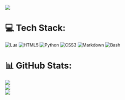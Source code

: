 [![](https://visitcount.itsvg.in/api?id=Robobo2022&icon=0&color=0)](https://visitcount.itsvg.in)

# 💻 Tech Stack:
![Lua](https://img.shields.io/badge/lua-%232C2D72.svg?style=for-the-badge&logo=lua&logoColor=white) ![HTML5](https://img.shields.io/badge/html5-%23E34F26.svg?style=for-the-badge&logo=html5&logoColor=white)  ![Python](https://img.shields.io/badge/python-3670A0?style=for-the-badge&logo=python&logoColor=ffdd54) ![CSS3](https://img.shields.io/badge/css3-%231572B6.svg?style=for-the-badge&logo=css3&logoColor=white) ![Markdown](https://img.shields.io/badge/markdown-%23000000.svg?style=for-the-badge&logo=markdown&logoColor=white) ![Bash](https://img.shields.io/badge/Bash-%23000000.svg/?style=for-the-badge&logo=markdown&logoColor=white)
# 📊 GitHub Stats:
![](https://github-readme-stats-sigma-five.vercel.app/api?username=Robobo2022&theme=dark&hide_border=false&include_all_commits=true&count_private=true)<br/>
![](https://github-readme-streak-stats.herokuapp.com/?user=Robobo2022&theme=dark&hide_border=false)<br/>
![](https://github-readme-stats-sigma-five.vercel.app/api/top-langs/?username=Robobo2022&theme=dark&hide_border=false&include_all_commits=true&count_private=true&layout=compact)

<!-- Proudly created with GPRM ( https://gprm.itsvg.in ) -->
